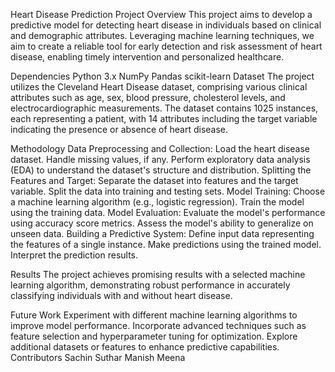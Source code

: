 Heart Disease Prediction Project
Overview
This project aims to develop a predictive model for detecting heart disease in individuals based on clinical and demographic attributes. Leveraging machine learning techniques, we aim to create a reliable tool for early detection and risk assessment of heart disease, enabling timely intervention and personalized healthcare.

Dependencies
Python 3.x
NumPy
Pandas
scikit-learn
Dataset
The project utilizes the Cleveland Heart Disease dataset, comprising various clinical attributes such as age, sex, blood pressure, cholesterol levels, and electrocardiographic measurements. The dataset contains 1025 instances, each representing a patient, with 14 attributes including the target variable indicating the presence or absence of heart disease.

Methodology
Data Preprocessing and Collection:
Load the heart disease dataset.
Handle missing values, if any.
Perform exploratory data analysis (EDA) to understand the dataset's structure and distribution.
Splitting the Features and Target:
Separate the dataset into features and the target variable.
Split the data into training and testing sets.
Model Training:
Choose a machine learning algorithm (e.g., logistic regression).
Train the model using the training data.
Model Evaluation:
Evaluate the model's performance using accuracy score metrics.
Assess the model's ability to generalize on unseen data.
Building a Predictive System:
Define input data representing the features of a single instance.
Make predictions using the trained model.
Interpret the prediction results.

Results
The project achieves promising results with a selected machine learning algorithm, demonstrating robust performance in accurately classifying individuals with and without heart disease.

Future Work
Experiment with different machine learning algorithms to improve model performance.
Incorporate advanced techniques such as feature selection and hyperparameter tuning for optimization.
Explore additional datasets or features to enhance predictive capabilities.
Contributors
Sachin Suthar
Manish Meena
